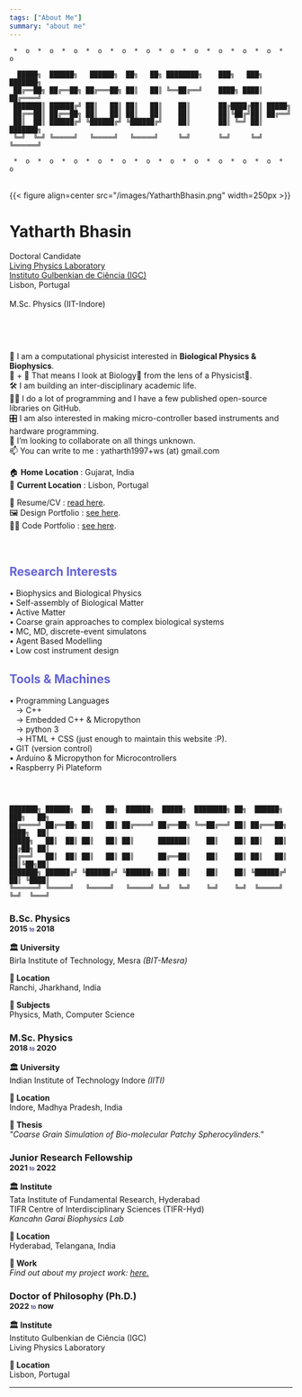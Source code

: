```yaml
---
tags: ["About Me"]
summary: "about me"
---
```


<!--

```goat
*  o  *  o  *  o  *  o  *  o  *  o  *  o  *  o  *  o  *  o  *  o  *  o  
```
<-->


```goat
 *  o  *  o  *  o  *  o  *  o  *  o  *  o  *  o  *  o  *  o  *  o  *  o  
                                                                            
  █████╗  ██████╗   ██████╗  ██╗   ██╗ ████████╗    ███╗   ███╗ ███████╗
 ██╔══██╗ ██╔══██╗ ██╔═══██╗ ██║   ██║ ╚══██╔══╝    ████╗ ████║ ██╔════╝
 ███████║ ██████╔╝ ██║   ██║ ██║   ██║    ██║       ██╔████╔██║ █████╗
 ██╔══██║ ██╔══██╗ ██║   ██║ ██║   ██║    ██║       ██║╚██╔╝██║ ██╔══╝    
 ██║  ██║ ██████╔╝ ╚██████╔╝ ╚██████╔╝    ██║       ██║ ╚═╝ ██║ ███████╗
 ╚═╝  ╚═╝ ╚═════╝   ╚═════╝   ╚═════╝     ╚═╝       ╚═╝     ╚═╝ ╚══════╝
 
 *  o  *  o  *  o  *  o  *  o  *  o  *  o  *  o  *  o  *  o  *  o  *  o  
```
<br>
<div class="rowx">
  <div class="columnx">
    {{< figure align=center src="/images/YatharthBhasin.png" width=250px >}}
  </div>
  <div class="columnx">
    <h1>Yatharth Bhasin</h1>
    Doctoral Candidate<br>
    <a href="https://www.sartorilab.org/">Living Physics Laboratory</a><br>
    <a href="https://gulbenkian.pt/ciencia/">Instituto Gulbenkian de Ciência (IGC)</a><br>
    Lisbon, Portugal<br><br>
    M.Sc. Physics (IIT-Indore)<br>
    <p>&nbsp;</p>
  </div>
</div> 
<br>

👋 I am a computational physicist interested in **Biological Physics & Biophysics**. \
🧬 + 🔭 That means I look at Biology🧬 from the lens of a Physicist🔭. \
🛠️ I am building an inter-disciplinary academic life. \
👨‍💻 I do a lot of programming and I have a few published open-source libraries on GitHub. \
🎛️ I am also interested in making micro-controller based instruments and hardware programming. \
🤝 I’m looking to collaborate on all things unknown. \
📫 You can write to me : yatharth1997+ws (at) gmail.com

🏠 **Home Location**     : Gujarat, India \
📍 **Current Location** : Lisbon, Portugal

<span hidden> Links </span>
📃 Resume/CV : [read here](https://drive.google.com/file/d/1Ya6qChE5MaMEmBB133URAkMNFxRcLmxl/view?usp=share_link). \
🖼️ Design Portfolio : [see here](https://drive.google.com/file/d/1a0pQmmWagRprBTpElnuLLAm9PI0GC458/view?usp=sharing).\
👨‍💻 Code Portfolio : [see here](https://github.com/yatharthb97).

<br>
<div class="rowx">
  <div class="columnx">
    <h2 style="color: #6563D6;"><b>Research Interests</b></h2>
    <p>
      • Biophysics and Biological Physics <br>
      • Self-assembly of Biological Matter<br> 
      • Active Matter <br>
      • Coarse grain approaches to complex biological systems <br>
      • MC, MD, discrete-event simulatons<br>
      • Agent Based Modelling <br>
      • Low cost instrument design <br>
  </div>
  <div class="columnx">
    <h2 style="color: #6563D6;"><b>Tools & Machines</b></h2>
    <p>
      • Programming Languages<br>
      &nbsp;&nbsp;&nbsp;→ C++<br>
      &nbsp;&nbsp;&nbsp;→ Embedded C++ & Micropython<br>
      &nbsp;&nbsp;&nbsp;→ python 3<br>
      &nbsp;&nbsp;&nbsp;→ HTML + CSS (just enough to maintain this website :P).<br>
      • GIT (version control) <br>
      • Arduino & Micropython for Microcontrollers<br>
      • Raspberry Pi Plateform
    </p>
  </div>
</div> 
<br>





``` goat

███████╗ ██████╗  ██╗   ██╗  ██████╗  █████╗  ████████╗ ██╗  ██████╗  ███╗   ██╗
██╔════╝ ██╔══██╗ ██║   ██║ ██╔════╝ ██╔══██╗ ╚══██╔══╝ ██║ ██╔═══██╗ ████╗  ██║
█████╗   ██║  ██║ ██║   ██║ ██║      ███████║    ██║    ██║ ██║   ██║ ██╔██╗ ██║
██╔══╝   ██║  ██║ ██║   ██║ ██║      ██╔══██║    ██║    ██║ ██║   ██║ ██║╚██╗██║
███████╗ ██████╔╝ ╚██████╔╝ ╚██████╗ ██║  ██║    ██║    ██║ ╚██████╔╝ ██║ ╚████║
╚══════╝ ╚═════╝   ╚═════╝   ╚═════╝ ╚═╝  ╚═╝    ╚═╝    ╚═╝  ╚═════╝  ╚═╝  ╚═══╝
```
<centre>
<div class="timeline">
  <div class="outer">
    <div class="card">
      <div class="info">
        <h3 class="title">
          B.Sc. Physics<br>
          <small>2015  <small><small style="color: #42418a;">to</small></small>  2018</small>
        </h3>
        <p>
          <b>🏛️ University</b><br>
          Birla Institute of Technology, Mesra  <em> (BIT-Mesra)</em>
        <p>
          <b>📍  Location</b><br>  Ranchi, Jharkhand, India<br>
        </p>
        <p>
           <b>📖 Subjects</b><br> Physics, Math, Computer Science
        </p>
      </div>
    </div>
    <div class="card">
      <div class="info">
        <h3 class="title">M.Sc. Physics<br>
                          <small>2018 <small><small style="color: #42418a;">to</small></small> 2020</small>
        </h3>
        <p><b>🏛️ University</b><br>
          Indian Institute of Technology Indore <em> (IITI)</em><br>
        </p>
        <p>
          <b>📍 Location</b><br>
          Indore, Madhya Pradesh, India<br>
        </p>
        <p>
          <b>📖 Thesis</b><br>
          <em>"Coarse Grain Simulation of Bio-molecular Patchy Spherocylinders."</em>
        </p>
      </div>
    </div>
    <div class="card">
      <div class="info">
        <h3 class="title">
          Junior Research Fellowship<br>
          <small>2021 <small><small style="color: #42418a;">to</small></small> 2022</small>
        </h3>
        <p><b>🏛️ Institute</b><br>
              Tata Institute of Fundamental Research, Hyderabad<br>
              TIFR Centre of Interdisciplinary Sciences (TIFR-Hyd)<br><em>Kancahn Garai Biophysics Lab</em>
        </p>
        <p>
          <b>📍 Location</b><br>Hyderabad, Telangana, India<br>
        </p>
        <p>
          <b>📖 Work</b><br>
          <em>Find out about my project work: <a href="/projects/kglab/">here.</a></em>
        </p>
      </div>
    </div>
    <div class="card">
      <div class="info">
        <h3 class="title">
          Doctor of Philosophy (Ph.D.)<br>
          <small>2022 <small><small style="color: #42418a;">to</small></small> now</small>
        </h3>
        <p>
          <b>🏛️ Institute</b><br>
          Instituto Gulbenkian de Ciência (IGC)<br>
          Living Physics Laboratory<br>
        </p>
         <p>
          <b>📍 Location</b><br>
          Lisbon, Portugal<br>
        </p>
    </div>
  </div>
</div></centre>

---



